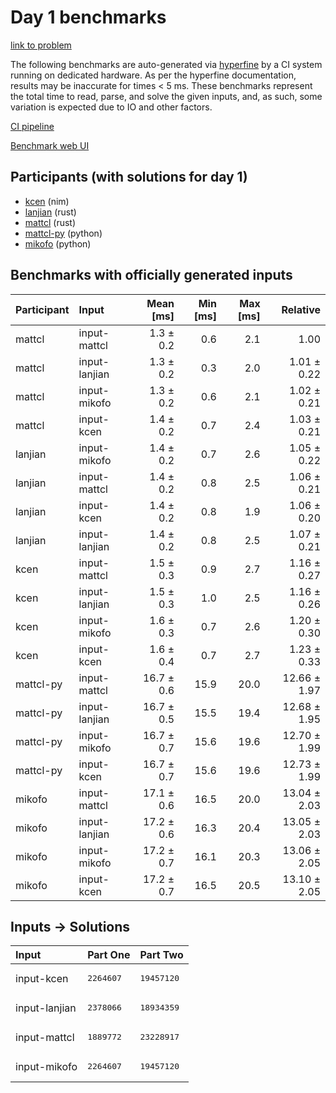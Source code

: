 # Day 1 benchmarks

[link to problem](https://adventofcode.com/2024/day/1)

The following benchmarks are auto-generated via
[hyperfine](https://github.com/sharkdp/hyperfine) by a CI system running on
dedicated hardware. As per the hyperfine documentation, results may be
inaccurate for times < 5 ms. These benchmarks represent the total time to read,
parse, and solve the given inputs, and, as such, some variation is expected due
to IO and other factors.

[CI pipeline](http://ci.papercode.net:8080/teams/main/pipelines/aoc2024)

[Benchmark web UI](https://aoc.ancalagon.black)


## Participants (with solutions for day 1)

- [kcen](https://github.com/kcen/aoc2024) (nim)
- [lanjian](https://github.com/lanjian/aoc-2024) (rust)
- [mattcl](https://github.com/mattcl/aoc2024) (rust)
- [mattcl-py](https://github.com/mattcl/aoc2024-py) (python)
- [mikofo](https://github.com/mikofo/aoc2024) (python)


## Benchmarks with officially generated inputs

| Participant | Input | Mean [ms] | Min [ms] | Max [ms] | Relative |
|:---|:---|---:|---:|---:|---:|
| mattcl | input-mattcl | 1.3 ± 0.2 | 0.6 | 2.1 | 1.00 |
| mattcl | input-lanjian | 1.3 ± 0.2 | 0.3 | 2.0 | 1.01 ± 0.22 |
| mattcl | input-mikofo | 1.3 ± 0.2 | 0.6 | 2.1 | 1.02 ± 0.21 |
| mattcl | input-kcen | 1.4 ± 0.2 | 0.7 | 2.4 | 1.03 ± 0.21 |
| lanjian | input-mikofo | 1.4 ± 0.2 | 0.7 | 2.6 | 1.05 ± 0.22 |
| lanjian | input-mattcl | 1.4 ± 0.2 | 0.8 | 2.5 | 1.06 ± 0.21 |
| lanjian | input-kcen | 1.4 ± 0.2 | 0.8 | 1.9 | 1.06 ± 0.20 |
| lanjian | input-lanjian | 1.4 ± 0.2 | 0.8 | 2.5 | 1.07 ± 0.21 |
| kcen | input-mattcl | 1.5 ± 0.3 | 0.9 | 2.7 | 1.16 ± 0.27 |
| kcen | input-lanjian | 1.5 ± 0.3 | 1.0 | 2.5 | 1.16 ± 0.26 |
| kcen | input-mikofo | 1.6 ± 0.3 | 0.7 | 2.6 | 1.20 ± 0.30 |
| kcen | input-kcen | 1.6 ± 0.4 | 0.7 | 2.7 | 1.23 ± 0.33 |
| mattcl-py | input-mattcl | 16.7 ± 0.6 | 15.9 | 20.0 | 12.66 ± 1.97 |
| mattcl-py | input-lanjian | 16.7 ± 0.5 | 15.5 | 19.4 | 12.68 ± 1.95 |
| mattcl-py | input-mikofo | 16.7 ± 0.7 | 15.6 | 19.6 | 12.70 ± 1.99 |
| mattcl-py | input-kcen | 16.7 ± 0.7 | 15.6 | 19.6 | 12.73 ± 1.99 |
| mikofo | input-mattcl | 17.1 ± 0.6 | 16.5 | 20.0 | 13.04 ± 2.03 |
| mikofo | input-lanjian | 17.2 ± 0.6 | 16.3 | 20.4 | 13.05 ± 2.03 |
| mikofo | input-mikofo | 17.2 ± 0.7 | 16.1 | 20.3 | 13.06 ± 2.05 |
| mikofo | input-kcen | 17.2 ± 0.7 | 16.5 | 20.5 | 13.10 ± 2.05 |


## Inputs -> Solutions

| Input | Part One | Part Two |
|:---|:---|:---|
|input-kcen|<pre>2264607</pre>|<pre>19457120</pre>|
|input-lanjian|<pre>2378066</pre>|<pre>18934359</pre>|
|input-mattcl|<pre>1889772</pre>|<pre>23228917</pre>|
|input-mikofo|<pre>2264607</pre>|<pre>19457120</pre>|